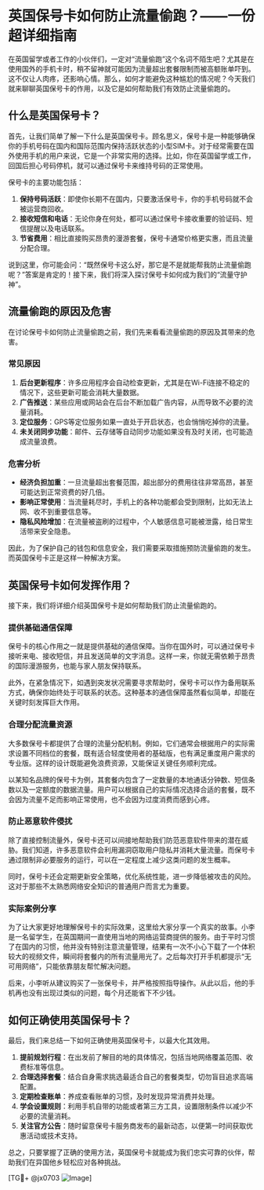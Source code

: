 # 英国保号卡如何防止流量偷跑？——一份超详细指南

在英国留学或者工作的小伙伴们，一定对“流量偷跑”这个名词不陌生吧？尤其是在使用国外的手机卡时，稍不留神就可能因为流量超出套餐限制而被高额账单吓到。这不仅让人肉疼，还影响心情。那么，如何才能避免这种尴尬的情况呢？今天我们就来聊聊英国保号卡的作用，以及它是如何帮助我们有效防止流量偷跑的。

## 什么是英国保号卡？

首先，让我们简单了解一下什么是英国保号卡。顾名思义，保号卡是一种能够确保你的手机号码在国内和国际范围内保持活跃状态的小型SIM卡。对于经常需要在国外使用手机的用户来说，它是一个非常实用的选择。比如，你在英国留学或工作，回国后担心号码停机，就可以通过保号卡来维持号码的正常使用。

保号卡的主要功能包括：

1. **保持号码活跃**：即使你长期不在国内，只要激活保号卡，你的手机号码就不会被运营商回收。
2. **接收短信和电话**：无论你身在何处，都可以通过保号卡接收重要的验证码、短信提醒以及电话联系。
3. **节省费用**：相比直接购买昂贵的漫游套餐，保号卡通常价格更实惠，而且流量分配合理。

说到这里，你可能会问：“既然保号卡这么好，那它是不是就能帮我防止流量偷跑呢？”答案是肯定的！接下来，我们将深入探讨保号卡如何成为我们的“流量守护神”。

## 流量偷跑的原因及危害

在讨论保号卡如何防止流量偷跑之前，我们先来看看流量偷跑的原因及其带来的危害。

### 常见原因

1. **后台更新程序**：许多应用程序会自动检查更新，尤其是在Wi-Fi连接不稳定的情况下，这些更新可能会消耗大量数据。
2. **广告推送**：某些应用或网站会在后台不断加载广告内容，从而导致不必要的流量消耗。
3. **定位服务**：GPS等定位服务如果一直处于开启状态，也会悄悄吃掉你的流量。
4. **未关闭同步功能**：邮件、云存储等自动同步功能如果没有及时关闭，也可能造成流量浪费。

### 危害分析

- **经济负担加重**：一旦流量超出套餐范围，超出部分的费用往往非常高昂，甚至可能达到正常资费的好几倍。
- **影响正常使用**：当流量耗尽时，手机上的各种功能都会受到限制，比如无法上网、收不到重要信息等。
- **隐私风险增加**：在流量被盗刷的过程中，个人敏感信息可能被泄露，给日常生活带来安全隐患。

因此，为了保护自己的钱包和信息安全，我们需要采取措施预防流量偷跑的发生。而英国保号卡正是这样一种解决方案。

## 英国保号卡如何发挥作用？

接下来，我们将详细介绍英国保号卡是如何帮助我们防止流量偷跑的。

### 提供基础通信保障

保号卡的核心作用之一就是提供基础的通信保障。当你在国外时，可以通过保号卡接听来电、接收短信，并且发送简单的文字消息。这样一来，你就无需依赖于昂贵的国际漫游服务，也能与家人朋友保持联系。

此外，在紧急情况下，如遇到突发状况需要寻求帮助时，保号卡可以作为备用联系方式，确保你始终处于可联系的状态。这种基本的通信保障虽然看似简单，却能在关键时刻发挥巨大作用。

### 合理分配流量资源

大多数保号卡都提供了合理的流量分配机制。例如，它们通常会根据用户的实际需求设置不同档位的套餐，既有适合轻度使用者的基础版，也有满足重度用户需求的专业版。这样的设计既能避免浪费资源，又能保证关键任务顺利完成。

以某知名品牌的保号卡为例，其套餐内包含了一定数量的本地通话分钟数、短信条数以及一定额度的数据流量。用户可以根据自己的实际情况选择合适的套餐，既不会因为流量不足而影响正常使用，也不会因为过度消费而感到心疼。

### 防止恶意软件侵扰

除了直接控制流量外，保号卡还可以间接地帮助我们防范恶意软件带来的潜在威胁。我们知道，许多恶意软件会利用漏洞窃取用户隐私并消耗大量流量。而保号卡通过限制非必要服务的运行，可以在一定程度上减少这类问题的发生概率。

同时，保号卡还会定期更新安全策略，优化系统性能，进一步降低被攻击的风险。这对于那些不太熟悉网络安全知识的普通用户而言尤为重要。

### 实际案例分享

为了让大家更好地理解保号卡的实际效果，这里给大家分享一个真实的故事。小李是一名留学生，在英国期间一直使用当地的网络运营商提供的服务。由于平时习惯了在国内的习惯，他并没有特别注意流量管理，结果有一次不小心下载了一个体积较大的视频文件，瞬间将套餐内的所有流量用光了。之后每次打开手机都提示“无可用网络”，只能依靠朋友帮忙解决问题。

后来，小李听从建议购买了一张保号卡，并严格按照指导操作。从此以后，他的手机再也没有出现过类似的问题，每个月还能省下不少钱。

## 如何正确使用英国保号卡？

最后，我们来总结一下如何正确使用英国保号卡，以最大化其效用。

1. **提前规划行程**：在出发前了解目的地的具体情况，包括当地网络覆盖范围、收费标准等信息。
2. **合理选择套餐**：结合自身需求挑选最适合自己的套餐类型，切勿盲目追求高端配置。
3. **定期检查账单**：养成查看账单的习惯，及时发现异常消费并处理。
4. **学会设置规则**：利用手机自带的功能或者第三方工具，设置限制条件以减少不必要的流量消耗。
5. **关注官方公告**：随时留意保号卡服务商发布的最新动态，以便第一时间获取优惠活动或技术支持。

总之，只要掌握了正确的使用方法，英国保号卡就能成为我们忠实可靠的伙伴，帮助我们在异国他乡轻松应对各种挑战。

[TG💪+ @jx0703 ![Image](https://github.com/user-attachments/assets/dbca1d08-cadb-493c-b0ec-ad6f7a83f270)]